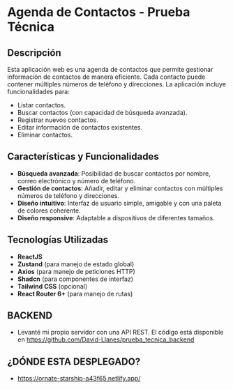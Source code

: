 # Agenda de Contactos - Prueba Técnica

## Descripción
Esta aplicación web es una agenda de contactos que permite gestionar información de contactos de manera eficiente. Cada contacto puede contener múltiples números de teléfono y direcciones. La aplicación incluye funcionalidades para:

- Listar contactos.
- Buscar contactos (con capacidad de búsqueda avanzada).
- Registrar nuevos contactos.
- Editar información de contactos existentes.
- Eliminar contactos.

## Características y Funcionalidades
- **Búsqueda avanzada**: Posibilidad de buscar contactos por nombre, correo electrónico y número de teléfono.
- **Gestión de contactos**: Añadir, editar y eliminar contactos con múltiples números de teléfono y direcciones.
- **Diseño intuitivo**: Interfaz de usuario simple, amigable y con una paleta de colores coherente.
- **Diseño responsive**: Adaptable a dispositivos de diferentes tamaños.

## Tecnologías Utilizadas
- **ReactJS**
- **Zustand** (para manejo de estado global)
- **Axios** (para manejo de peticiones HTTP)
- **Shadcn** (para componentes de interfaz)
- **Tailwind CSS** (opcional)
- **React Router 6+** (para manejo de rutas)

## BACKEND 
- Levanté mi propio servidor con una API REST. El código está disponible en https://github.com/David-Llanes/prueba_tecnica_backend

## ¿DÓNDE ESTA DESPLEGADO?
- https://ornate-starship-a43f65.netlify.app/
